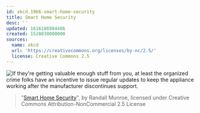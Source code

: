 ```yaml
---
id: xkcd.1966-smart-home-security
title: Smart Home Security
desc: ''
updated: 1616186984486
created: 1520838000000
sources:
  name: xkcd
  url: 'https://creativecommons.org/licenses/by-nc/2.5/'
  license: Creative Commons 2.5
---
```

![If they're getting valuable enough stuff from you, at least the organized crime folks have an incentive to issue regular updates to keep the appliance working after the manufacturer discontinues support.](https://imgs.xkcd.com/comics/smart_home_security.png)
> "[Smart Home Security](https://xkcd.com/1966/)", by Randall Munroe, licensed under Creative Commons Attribution-NonCommercial 2.5 License
